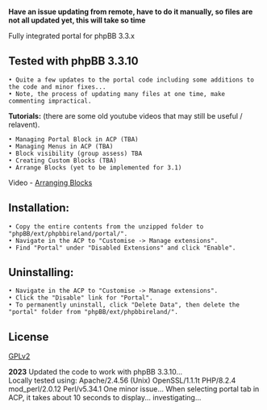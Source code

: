 **Have an issue updating from remote, have to do it manually, so files are not all updated yet, this will take so time**  

Fully integrated portal for phpBB 3.3.x

## Tested with phpBB 3.3.10
    • Quite a few updates to the portal code including some additions to the code and minor fixes...
    • Note, the process of updating many files at one time, make commenting impractical.
  
**Tutorials:**  (there are some old youtube videos that may still be useful / relavent).  

    • Managing Portal Block in ACP (TBA)  
    • Managing Menus in ACP (TBA)  
    • Block visibility (group assess) TBA      
    • Creating Custom Blocks (TBA)  
    • Arrange Blocks (yet to be implemented for 3.1)
Video - [Arranging Blocks](https://www.youtube.com/watch?v=pkEWG6yq4as)

## Installation:
    • Copy the entire contents from the unzipped folder to "phpBB/ext/phpbbireland/portal/".
    • Navigate in the ACP to "Customise -> Manage extensions".
    • Find "Portal" under "Disabled Extensions" and click "Enable".

## Uninstalling:
    • Navigate in the ACP to "Customise -> Manage extensions".
    • Click the "Disable" link for "Portal".
    • To permanently uninstall, click "Delete Data", then delete the "portal" folder from "phpBB/ext/phpbbireland/".

## License
[GPLv2](license.txt)

**2023**
Updated the code to work with phpBB 3.3.10...  
Locally tested using: Apache/2.4.56 (Unix) OpenSSL/1.1.1t PHP/8.2.4 mod_perl/2.0.12 Perl/v5.34.1
One minor issue... When selecting portal tab in ACP, it takes about 10 seconds to display... investigating...
